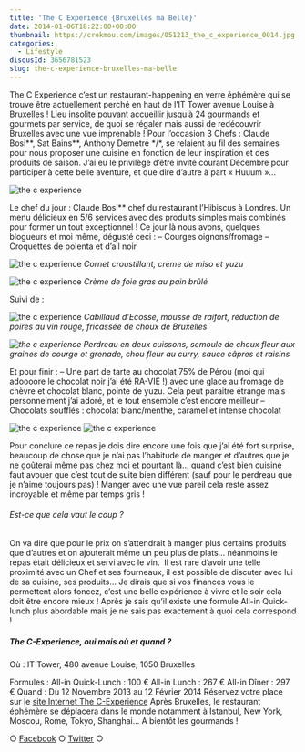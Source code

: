 ```yaml
---
title: 'The C Experience {Bruxelles ma Belle}'
date: 2014-01-06T18:22:00+00:00
thumbnail: https://crokmou.com/images/051213_the_c_experience_0014.jpg
categories:
  - Lifestyle
disqusId: 3656781523
slug: the-c-experience-bruxelles-ma-belle
---
```


The C Experience c’est un restaurant-happening en verre éphémère qui se trouve être actuellement perché en haut de l’IT Tower avenue Louise à Bruxelles ! Lieu insolite pouvant accueillir jusqu’à 24 gourmands et gourmets par service, de quoi se régaler mais aussi de redécouvrir Bruxelles avec une vue imprenable ! Pour l’occasion 3 Chefs : Claude Bosi\*\*, Sat Bains\*\*, Anthony Demetre \*/\*, se relaient au fil des semaines pour nous proposer une cuisine en fonction de leur inspiration et des produits de saison. J’ai eu le privilège d’être invité courant Décembre pour participer à cette belle aventure, et que dire d’autre à part « Huuum »…

![the c experience](http://www.crokmou.com/wp-content/uploads/2014/11/051213_the_c_experience_0037.jpg)

Le chef du jour : Claude Bosi** chef du restaurant l’Hibiscus à Londres. Un menu délicieux en 5/6 services avec des produits simples mais combinés pour former un tout exceptionnel ! Ce jour là nous avons, quelques blogueurs et moi même, dégusté ceci : – Courges oignons/fromage – Croquettes de polenta et d’ail noir

![the c experience](http://www.crokmou.com/wp-content/uploads/2014/11/051213_the_c_experience_0029.jpg) _Cornet croustillant, crème de miso et yuzu_

![the c experience](http://www.crokmou.com/wp-content/uploads/2014/11/051213_the_c_experience_0040.jpg) _Crème de foie gras au pain brûlé_

Suivi de :

![the c experience](http://www.crokmou.com/wp-content/uploads/2014/11/051213_the_c_experience_0050.jpg)
_Cabillaud d’Ecosse, mousse de raifort, réduction de poires au vin rouge, fricassée de choux de Bruxelles_

_![the c experience](http://www.crokmou.com/wp-content/uploads/2014/11/051213_the_c_experience_0055.jpg)_
_Perdreau en deux cuissons, semoule de choux fleur aux graines de courge et grenade, chou fleur au curry, sauce câpres et raisins_

Et pour finir : – Une part de tarte au chocolat 75% de Pérou (moi qui adoooore le chocolat noir j’ai été RA-VIE !) avec une glace au fromage de chèvre et chocolat blanc, pointe de yuzu. Cela peut paraitre étrange mais personnelment j’ai adoré, et le tout ensemble c’est encore meilleur – Chocolats soufflés : chocolat blanc/menthe, caramel et intense chocolat

![the c experience](http://www.crokmou.com/wp-content/uploads/2014/11/051213_the_c_experience_0059.jpg) ![the c experience](http://www.crokmou.com/wp-content/uploads/2014/11/051213_the_c_experience_0064.jpg)

Pour conclure ce repas je dois dire encore une fois que j’ai été fort surprise, beaucoup de chose que je n’ai pas l’habitude de manger et d’autres que je ne goûterai même pas chez moi et pourtant là… quand c’est bien cuisiné faut avouer que c’est tout de suite bien différent (sauf pour le perdreau que je n’aime toujours pas) ! Manger avec une vue pareil cela reste assez incroyable et même par temps gris !

###### Est-ce que cela vaut le coup ?

On va dire que pour le prix on s’attendrait à manger plus certains produits que d’autres et on ajouterait même un peu plus de plats… néanmoins le repas était délicieux et servi avec le vin.  Il est rare d’avoir une telle proximité avec un Chef et ses fourneaux, il est possible de discuter avec lui de sa cuisine, ses produits…
Je dirais que si vos finances vous le permettent alors foncez, c’est une belle expérience à vivre et le soir cela doit être encore mieux !
Après je sais qu’il existe une formule All-in Quick-lunch plus abordable mais je ne sais pas exactement à quoi cela correspond !

##### The C-Experience, oui mais où et quand ?

Où :
IT Tower, 480 avenue Louise, 1050 Bruxelles

Formules : All-in Quick-Lunch : 100 € All-in Lunch : 267 € All-in Dîner : 297 € Quand : Du 12 Novembre 2013 au 12 Février 2014 Réservez votre place sur le [site Internet The C-Experience](http://www.the-c-experience.com/the-c-experience-restaurant-happening-ephemere-exclusif/) Après Bruxelles, le restaurant éphémère se déplacera dans le monde notamment à Istanbul, New York, Moscou, Rome, Tokyo, Shanghai… A bientôt les gourmands !

○ [Facebook](https://www.facebook.com/crokmou.blog) ○ [Twitter](https://twitter.com/Crokmou) ○